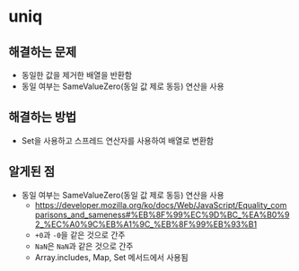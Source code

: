 # uniq

## 해결하는 문제

- 동일한 값을 제거한 배열을 반환함
- 동일 여부는 SameValueZero(동일 값 제로 동등) 연산을 사용

## 해결하는 방법

- Set을 사용하고 스프레드 연산자를 사용하여 배열로 변환함

## 알게된 점

- 동일 여부는 SameValueZero(동일 값 제로 동등) 연산을 사용
  - https://developer.mozilla.org/ko/docs/Web/JavaScript/Equality_comparisons_and_sameness#%EB%8F%99%EC%9D%BC_%EA%B0%92_%EC%A0%9C%EB%A1%9C_%EB%8F%99%EB%93%B1
  - `+0`과 `-0`을 같은 것으로 간주
  - `NaN`은 `NaN`과 같은 것으로 간주
  - Array.includes, Map, Set 메서드에서 사용됨